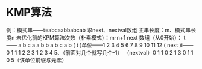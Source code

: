


# KMP算法
例：模式串——t=abcaabbabcab
求next、nextval数组
主串长度：m、模式串长度n
未优化前的KPM算法次数（朴素模式）：m-n+1
next 数组（从0开始）：
t      ——     a b c a a b b a b c a b
     ( t )单位——1 2 3  4 5 6 7 8 9 10 11 12
( next )i—— 0 1 1 1 2 2 3 1 2 3 4 5、（前面对几个就写几个-1）
（nextval）0 1 1 0 2 1 3 0 1 1 0 5（该单位前缀与元素）
  

<!--stackedit_data:
eyJoaXN0b3J5IjpbLTE4NzkzOTE4ODYsLTExMDkyNzE5ODMsLT
IwNzkyMDk4MDYsMTcyMzAwMjg5NywyMDk4NjY3MjE1LC0zMzU0
NDk2MTAsLTE2ODc5MjYzNzhdfQ==
-->